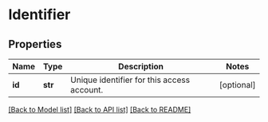 # Identifier

## Properties
Name | Type | Description | Notes
------------ | ------------- | ------------- | -------------
**id** | **str** | Unique identifier for this access account. | [optional] 

[[Back to Model list]](../README.md#documentation-for-models) [[Back to API list]](../README.md#documentation-for-api-endpoints) [[Back to README]](../README.md)


